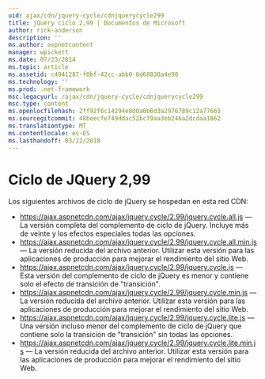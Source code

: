 ```yaml
---
uid: ajax/cdn/jquery-cycle/cdnjquerycycle299
title: jQuery ciclo 2,99 | Documentos de Microsoft
author: rick-anderson
description: ''
ms.author: aspnetcontent
manager: wpickett
ms.date: 07/23/2014
ms.topic: article
ms.assetid: c4941287-f0bf-42cc-abb0-8d68838a4e98
ms.technology: ''
ms.prod: .net-framework
msc.legacyurl: /ajax/cdn/jquery-cycle/cdnjquerycycle299
msc.type: content
ms.openlocfilehash: 2ff92f6c14294e8d0a0b6d3a2976789c12a77665
ms.sourcegitcommit: 48beecfe749ddac52bc79aa3eb246a2dcdaa1862
ms.translationtype: MT
ms.contentlocale: es-ES
ms.lasthandoff: 03/22/2018
---
```

<a name="jquery-cycle-299"></a>Ciclo de JQuery 2,99
====================
Los siguientes archivos de ciclo de jQuery se hospedan en esta red CDN:

- https://ajax.aspnetcdn.com/ajax/jquery.cycle/2.99/jquery.cycle.all.js &mdash; La versión completa del complemento de ciclo de jQuery. Incluye más de veinte y los efectos especiales todas las opciones.
- https://ajax.aspnetcdn.com/ajax/jquery.cycle/2.99/jquery.cycle.all.min.js &mdash; La versión reducida del archivo anterior. Utilizar esta versión para las aplicaciones de producción para mejorar el rendimiento del sitio Web.
- https://ajax.aspnetcdn.com/ajax/jquery.cycle/2.99/jquery.cycle.js &mdash; Esta versión del complemento de ciclo de jQuery es menor y contiene solo el efecto de transición de "transición".
- https://ajax.aspnetcdn.com/ajax/jquery.cycle/2.99/jquery.cycle.min.js &mdash; La versión reducida del archivo anterior. Utilizar esta versión para las aplicaciones de producción para mejorar el rendimiento del sitio Web.
- https://ajax.aspnetcdn.com/ajax/jquery.cycle/2.99/jquery.cycle.lite.js &mdash; Una versión incluso menor del complemento de ciclo de jQuery que contiene solo la transición de "transición" sin todas las opciones.
- https://ajax.aspnetcdn.com/ajax/jquery.cycle/2.99/jquery.cycle.lite.min.js &mdash; La versión reducida del archivo anterior. Utilizar esta versión para las aplicaciones de producción para mejorar el rendimiento del sitio Web.
